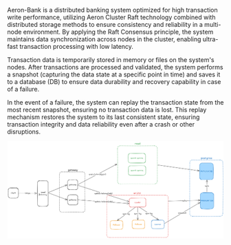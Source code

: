 

Aeron-Bank is a distributed banking system optimized for high transaction write performance, utilizing Aeron Cluster
Raft technology combined with distributed storage methods to ensure consistency and reliability in a multi-node
environment. By applying the Raft Consensus principle, the system maintains data synchronization across nodes in the
cluster, enabling ultra-fast transaction processing with low latency.

Transaction data is temporarily stored in memory or files on the system's nodes. After transactions are processed and
validated, the system performs a snapshot (capturing the data state at a specific point in time) and saves it to a
database (DB) to ensure data durability and recovery capability in case of a failure.

In the event of a failure, the system can replay the transaction state from the most recent snapshot, ensuring no
transaction data is lost. This replay mechanism restores the system to its last consistent state, ensuring transaction
integrity and data reliability even after a crash or other disruptions.

![Untitled-2025-02-08-0308.png](doc/Untitled-2025-02-08-0308.png)
